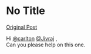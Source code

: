 # No Title

[Original Post](https://discourse.onlinedegree.iitm.ac.in/t/161120/33)

<p>Hi <a class="mention" href="/u/carlton">@carlton</a> <a class="mention" href="/u/jivraj">@Jivraj</a> ,<br>
Can you please help on this one.</p>